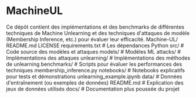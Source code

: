 # MachineUL
Ce dépôt contient des implémentations et des benchmarks de différentes techniques de Machine Unlearning et des techniques d'attaques de modèle (Membership Inference, etc.) pour évaluer leur efficacité.
Machine-UL/
  README.md
  LICENSE
  requirements.txt  # Les dépendances Python
  src/              # Code source des modèles et attaques
       models/       # Modèles ML
       attacks/      # Implémentations des attaques
        unlearning/   # Implémentations des méthodes de unlearning
  benchmarks/       # Scripts pour évaluer les performances des techniques
        membership_inference.py
  notebooks/        # Notebooks explicatifs pour tests et démonstrations
        unlearning_example.ipynb
  data/             # Données d'entraînement (ou exemples de données)
        README.md     # Explication des jeux de données utilisés
  docs/             # Documentation plus poussée du projet

